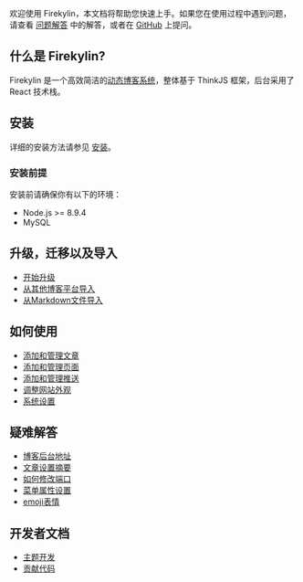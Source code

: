 欢迎使用 Firekylin，本文档将帮助您快速上手。如果您在使用过程中遇到问题，请查看 [问题解答](https://github.com/firekylin/firekylin/wiki/问题解答) 中的解答，或者在 [GitHub](https://github.com/firekylin/firekylin/issues) 上提问。

## 什么是 Firekylin?

Firekylin 是一个高效简洁的[动态博客系统](https://github.com/firekylin/firekylin/issues/135)，整体基于 ThinkJS 框架，后台采用了 React 技术栈。

## 安装

详细的安装方法请参见 [安装](https://github.com/firekylin/firekylin/wiki/安装)。

### 安装前提

安装前请确保你有以下的环境：

- Node.js >= 8.9.4
- MySQL 


## 升级，迁移以及导入

- [开始升级](https://github.com/firekylin/firekylin/wiki/更新)
- [从其他博客平台导入](https://github.com/firekylin/firekylin/wiki/导入)
- [从Markdown文件导入](https://github.com/firekylin/firekylin/wiki/导入#markdown文件)

## 如何使用

- [添加和管理文章](https://github.com/firekylin/firekylin/wiki/文章)
- [添加和管理页面](https://github.com/firekylin/firekylin/wiki/页面)
- [添加和管理推送](https://github.com/firekylin/firekylin/wiki/推送)
- [调整网站外观](https://github.com/firekylin/firekylin/wiki/主题外观)
- [系统设置](https://github.com/firekylin/firekylin/wiki/系统设置)

## 疑难解答

- [博客后台地址](https://github.com/firekylin/firekylin/wiki/问题解答#博客后台地址是什么？)
- [文章设置摘要](https://github.com/firekylin/firekylin/wiki/问题解答#文章如何设置摘要？)
- [如何修改端口](https://github.com/firekylin/firekylin/wiki/问题解答#如何修改端口？)
- [菜单属性设置](https://github.com/firekylin/firekylin/wiki/问题解答#后台菜单设置的菜单属性是什么？)
- [emoji表情](https://github.com/firekylin/firekylin/wiki/问题解答#如何添加emoji表情支持？)

## 开发者文档

- [主题开发](https://github.com/firekylin/firekylin/wiki/主题开发)
- [贡献代码](https://github.com/firekylin/firekylin/wiki/贡献代码)